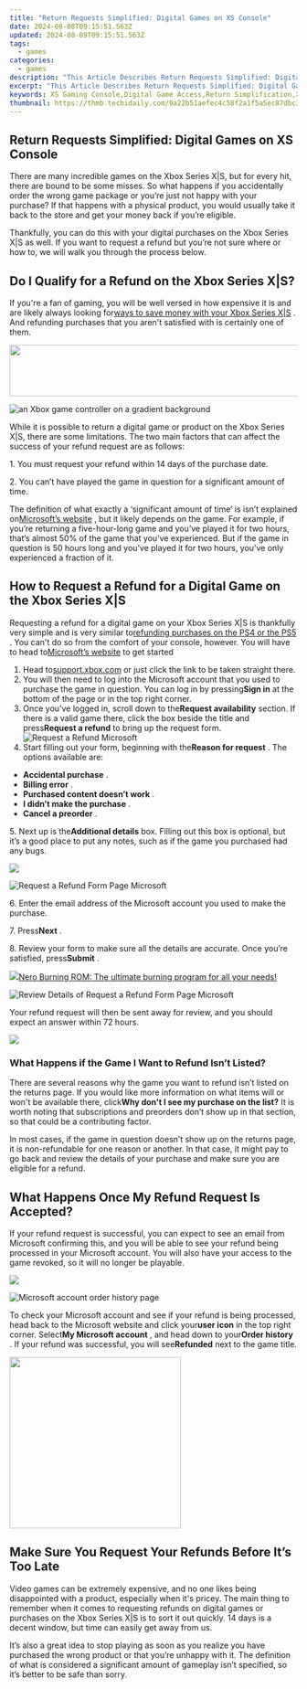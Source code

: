 ```yaml
---
title: "Return Requests Simplified: Digital Games on XS Console"
date: 2024-08-08T09:15:51.563Z
updated: 2024-08-09T09:15:51.563Z
tags:
  - games
categories:
  - games
description: "This Article Describes Return Requests Simplified: Digital Games on XS Console"
excerpt: "This Article Describes Return Requests Simplified: Digital Games on XS Console"
keywords: XS Gaming Console,Digital Game Access,Return Simplification,XS Console User Guide,Streamlined Returns Process,XS Games Support,Easy Gaming Requests
thumbnail: https://thmb.techidaily.com/9a22b51aefec4c58f2a1f5a5ec87dbc393141382248bd9298fb623a960664270.jpeg
---
```


## Return Requests Simplified: Digital Games on XS Console

 There are many incredible games on the Xbox Series X|S, but for every hit, there are bound to be some misses. So what happens if you accidentally order the wrong game package or you’re just not happy with your purchase? If that happens with a physical product, you would usually take it back to the store and get your money back if you’re eligible.

 Thankfully, you can do this with your digital purchases on the Xbox Series X|S as well. If you want to request a refund but you’re not sure where or how to, we will walk you through the process below.

## Do I Qualify for a Refund on the Xbox Series X|S?

 If you're a fan of gaming, you will be well versed in how expensive it is and are likely always looking for[ways to save money with your Xbox Series X|S](https://www.makeuseof.com/xbox-series-xs-ways-to-save-money/) . And refunding purchases that you aren't satisfied with is certainly one of them.

<!-- affiliate ads begin -->
<a href="https://united.elfm.net/c/5597632/517826/4704" target="_top" id="517826"><img src="//a.impactradius-go.com/display-ad/4704-517826" border="0" alt="" width="728" height="90"/></a><img height="0" width="0" src="https://united.elfm.net/i/5597632/517826/4704" style="position:absolute;visibility:hidden;" border="0" />
<!-- affiliate ads end -->
![an Xbox game controller on a gradient background](https://static1.makeuseofimages.com/wordpress/wp-content/uploads/2023/01/video-game-designer-feature.jpg)

 While it is possible to return a digital game or product on the Xbox Series X|S, there are some limitations. The two main factors that can affect the success of your refund request are as follows:

1\. You must request your refund within 14 days of the purchase date.

 2\. You can’t have played the game in question for a significant amount of time.

 The definition of what exactly a ‘significant amount of time’ is isn’t explained on[Microsoft’s website](https://support.xbox.com/en-us/help/subscriptions-billing/buy-games-apps/refund-orders) , but it likely depends on the game. For example, if you’re returning a five-hour-long game and you’ve played it for two hours, that’s almost 50% of the game that you’ve experienced. But if the game in question is 50 hours long and you’ve played it for two hours, you’ve only experienced a fraction of it.

## How to Request a Refund for a Digital Game on the Xbox Series X|S

 Requesting a refund for a digital game on your Xbox Series X|S is thankfully very simple and is very similar to[refunding purchases on the PS4 or the PS5](https://www.makeuseof.com/how-to-refund-game-ps4-ps5/) . You can't do so from the comfort of your console, however. You will have to head to[Microsoft’s website](https://support.xbox.com/en-us/help/subscriptions-billing/buy-games-apps/refund-orders) to get started

1. Head to[support.xbox.com](https://support.xbox.com/en-us/help/subscriptions-billing/buy-games-apps/refund-orders) or just click the link to be taken straight there.
2. You will then need to log into the Microsoft account that you used to purchase the game in question. You can log in by pressing**Sign in** at the bottom of the page or in the top right corner.
3. Once you’ve logged in, scroll down to the**Request availability** section. If there is a valid game there, click the box beside the title and press**Request a refund** to bring up the request form.  
![Request a Refund Microsoft](https://static1.makeuseofimages.com/wordpress/wp-content/uploads/2023/10/request-a-refund-microsoft.jpg)
4. Start filling out your form, beginning with the**Reason for request** . The options available are:

* **Accidental purchase** .
* **Billing error** .
* **Purchased content doesn’t work** .
* **I didn’t make the purchase** .
* **Cancel a preorder** .

 5\. Next up is the**Additional details** box. Filling out this box is optional, but it’s a good place to put any notes, such as if the game you purchased had any bugs.

<!-- affiliate ads begin -->
<a href="https://secure.2checkout.com/order/checkout.php?PRODS=4715391&QTY=1&AFFILIATE=108875&CART=1"><img src="https://secure.avangate.com/images/merchant/7f687767ccf20fcea1c9dc4a5adc2326/Digisigner_banner_728_x_90_color_version.png" border="0"></a>
<!-- affiliate ads end -->
![Request a Refund Form Page Microsoft](https://static1.makeuseofimages.com/wordpress/wp-content/uploads/2023/10/request-a-refund-form-page-microsoft.jpg)

 6\. Enter the email address of the Microsoft account you used to make the purchase.

 7\. Press**Next** .

 8\. Review your form to make sure all the details are accurate. Once you’re satisfied, press**Submit** .

<!-- affiliate ads begin -->
<a href="https://store.nero.com/order/checkout.php?PRODS=39694080&QTY=1&AFFILIATE=108875&CART=1"><img src="http://cdnwww.nero.com/nero-com-wAssets/img/banners/2023/nbr/fire/Screenshot_1red_gb.jpg" border="0">Nero Burning ROM:
The ultimate burning program for all your needs!</a>
<!-- affiliate ads end -->
![Review Details of Request a Refund Form Page Microsoft](https://static1.makeuseofimages.com/wordpress/wp-content/uploads/2023/10/review-details-of-request-a-refund-form-page-microsoft.jpg)

 Your refund request will then be sent away for review, and you should expect an answer within 72 hours.

<!-- affiliate ads begin -->
<a href="https://shop.mondly.com/affiliate.php?ACCOUNT=ATISTUDI&AFFILIATE=108875&PATH=https%3A%2F%2Fwww.mondly.com%3FAFFILIATE%3D108875%26RESOURCE%3D%2BBusiness%2B970x90%2B"><img src="https://secure.avangate.com/images/merchant/69c418c33ec2e1a4267fa9bb77fa1428/business-970x90.gif" border="0"></a>
<!-- affiliate ads end -->
### What Happens if the Game I Want to Refund Isn’t Listed?

 There are several reasons why the game you want to refund isn’t listed on the returns page. If you would like more information on what items will or won't be available there, click**Why don't I see my purchase on the list?** It is worth noting that subscriptions and preorders don’t show up in that section, so that could be a contributing factor.

 In most cases, if the game in question doesn’t show up on the returns page, it is non-refundable for one reason or another. In that case, it might pay to go back and review the details of your purchase and make sure you are eligible for a refund.

## What Happens Once My Refund Request Is Accepted?

 If your refund request is successful, you can expect to see an email from Microsoft confirming this, and you will be able to see your refund being processed in your Microsoft account. You will also have your access to the game revoked, so it will no longer be playable.

<!-- affiliate ads begin -->
<a href="https://shop.mondly.com/affiliate.php?ACCOUNT=ATISTUDI&AFFILIATE=108875&PATH=https%3A%2F%2Fwww.mondly.com%3FAFFILIATE%3D108875%26RESOURCE%3D%2BEducational%2B970x90%2B"><img src="https://secure.avangate.com/images/merchant/69c418c33ec2e1a4267fa9bb77fa1428/educational-970x90.gif" border="0"></a>
<!-- affiliate ads end -->
![Microsoft account order history page](https://static1.makeuseofimages.com/wordpress/wp-content/uploads/2023/10/microsoft-account-order-history-page-1.jpg)

 To check your Microsoft account and see if your refund is being processed, head back to the Microsoft website and click your**user icon** in the top right corner. Select**My Microsoft account** , and head down to your**Order history** . If your refund was successful, you will see**Refunded** next to the game title.

<!-- affiliate ads begin -->
<a href="https://natural-cycles.sjv.io/c/5597632/2072199/17885" target="_top" id="2072199"><img src="//a.impactradius-go.com/display-ad/17885-2072199" border="0" alt="" width="300" height="300"/></a><img height="0" width="0" src="https://imp.pxf.io/i/5597632/2072199/17885" style="position:absolute;visibility:hidden;" border="0" />
<!-- affiliate ads end -->
## Make Sure You Request Your Refunds Before It’s Too Late

 Video games can be extremely expensive, and no one likes being disappointed with a product, especially when it's pricey. The main thing to remember when it comes to requesting refunds on digital games or purchases on the Xbox Series X|S is to sort it out quickly. 14 days is a decent window, but time can easily get away from us.

 It’s also a great idea to stop playing as soon as you realize you have purchased the wrong product or that you’re unhappy with it. The definition of what is considered a significant amount of gameplay isn’t specified, so it’s better to be safe than sorry.


<ins class="adsbygoogle"
     style="display:block"
     data-ad-format="autorelaxed"
     data-ad-client="ca-pub-7571918770474297"
     data-ad-slot="1223367746"></ins>



<ins class="adsbygoogle"
     style="display:block"
     data-ad-client="ca-pub-7571918770474297"
     data-ad-slot="8358498916"
     data-ad-format="auto"
     data-full-width-responsive="true"></ins>


